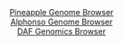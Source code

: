 <div id="Pineapple_Genome_Browser" align="center">
  <a href="https://igv.org/app/?sessionURL=blob:zZLRTtswFIbfxRJok9LETkhKIqEpQGmhZXSUUqkIRaeJk3okdrCdlLbqu8.gTbsZEr3YNCkXPkd2_J_P3xa1VComOIqQaxPfJgRZSC3FagJVXdKvUFGFohxKRS0kaU4l5SlF0RbloDRMb0fm5FLrWkWOw3TdqYAXwlaeDRVsBIeVslNROWeiLGEhJGghlXMqoRUOK9rOii6grm1zt2f7TgYaHCjrpeBKODXlRbIy_0t.tZKCclHRpGpKzd4CJCaPyZjZOXyJZ5M4TalSQ7q.zE7i4WV87_Wm835wNp_eDGbTYHY4YQUH3Uh6cuCe3szAfx7Hc68dsszzJ93.oOn76fOmOPDOD3svNZNUnZAuOfZ8_5j4Bg3jGX35n6Y2H9tz8vMRxT0y7D.F1wfuhbxjWTm6Dq7KUQZz_MfJA7SzUCnSxriA0qXsRgRbHg4s3w06r0tybGEcGj5SMBQ9PFpIS0ifzPaHLdLr2hiDFH1u3uSxkJAZlSjqhBh3SRi6_lH3CIch2Vlb1Mjy78G9mN6GXezGrhskOSu10TlLFK.VDZzbbZrbxWZPmvG4HYwlX8ONeKW5.ja67N2Oazohr.X1OzwtZK5_e0Qz7EdS_RP3PhLE1ot9hTMkTu.L4Z0_iwebfKlN2YRnV_n3Ae7Pm_hdRPvhyYWsQJv9pmPKn9a1IBlwbRotU2zBSqbXM0NSrFBEXM_Ii1JRCmMjksXiE7awRXz8.bek3u5x9wM-">Pineapple Genome Browser</a>
</div>
<div id="Alphonso_Genome_Browser" align="center">
  <a href="https://igv.org/app/?sessionURL=blob:zZJdT9swFIb_iyXQJqWJnTQJiYSm8P1RQMBKWxCKThInMSR2sN2Wtup_x0ObdjMkerFpki_so2Of9339rNCMSsUERzFybeLbhCALqVrMb6HtGnoJLVUoLqFR1EKSllRSnlMUr1AJSsPwZmBu1lp3KnYcprteC7wStvJsaGEpOMyVnYvW2RdNA5mQoIVUzp6EmXBYNevNaQZdZ5vZnu07BWhwoOlqwZVwOsqrdG7eS3.V0opy0dK0nTaavQtIjR6jsbBL.JaMbpM8p0qd08VpsZucnyZ33uHw_jjYvx9enYyGwWj7llUc9FTS3eQiesk675zA6SB7mlwPxkdU4WF5ctLf8g62D187JqnaJSHZ8Xw_6ocmGMYL.vo_eTaLbei7OKt9jz0lg3BvHG25R2dBjWlWz7_zOpn80fkOWluoEfnUkIDyWoYxwZaHA8t3g96PLdmxMI5MPlIwFD88WkhLyJ9N.8MK6UVneEGKvkzf0bGQkAWVKO5FGIckily_H_ZxFJG1tUJT2fy9cI.GN1GI3cR1g7RkjTYwF6ninbKBc3uWl3a13DDNZXJwffa09Lbcvas.RKS606UPi2jiXoyTD9K0kBn._oXG6mc0_RPyPiPE1tmmuF0839W8EWE9OU4ux9OK8IOG07oMFtcfxrNZNKWQLWjTbyrm.JO3GUgGXJvCjCmWsYbpxcikKOYoJq5nsEW5aIThEMkq.4ItbBEff_2Np7d.XL8B">Alphonso Genome Browser</a>
</div>


<div id="DAF_Genomics_Browser" align="center">
  <a href="https://igv.org/app/?sessionURL=blob:tZFra9swFIb_i6D95Kt8iW0Iw1uTNM220mZulpYSzmwpFrMsT5KXpiH_fZrXMdgoY9CBJCTO5X11ngP6SqRiokUZwo4fOb6PLKRqsVsC7xryHjhRKKPQKGIhSSiRpC0Jyg6IgtJQXL81lbXWncpctwJqb0krOCuVowIHOluJXtfEpNrYAQ6PooWdckrBTbIGF5quFq0SLpQlUcr23I60280OzPEzthlakg3vG80G1Y0xYYxVDgXjlrUVefiLkf.gbBZ7la.W.VC_IPt5Nc4X8_wmmBS3s_jNbXF5viri1emSbVvQvSTjKqTxPKG7ZZtMTvB0ciOv3tEL7wOf6UVxEpydTh46Joka.yM_CaIowRgdLdSIsjcQUFlLP_NDa4QTC4eh_XQNothMQQqGsrt7C2kJ5WeTfndAet8ZVEiRL_1AzUJCVkSizE49b.SnKY7CUeilqX.0DqiXzQuznBbX6cjDOcax8wm40aesGQZohP4MvhTI3zqb_a.gLh73awNodtl18XdQ67OPeNqcL.j6as9er59BZaFnv0aF5KBN6MfzCQw0RpGTVv8iExzvj98A">DAF Genomics Browser</a>
</div>
